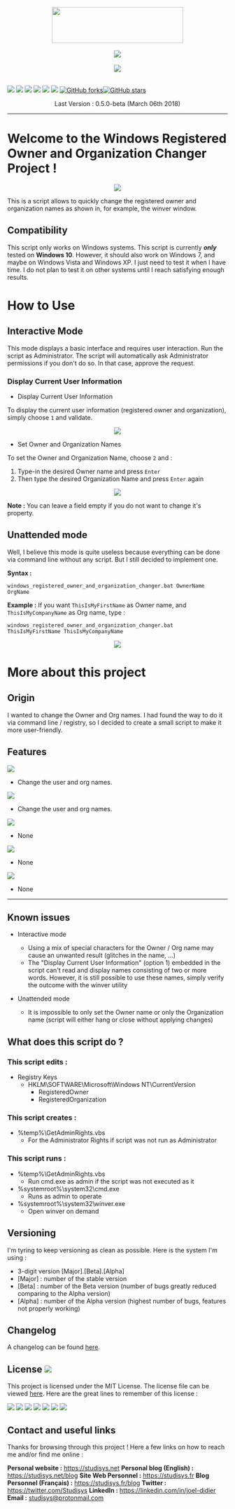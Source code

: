 ﻿<p align="center">
<a href="https://blog.studisys.net">
  <img width="300" height="82" src="https://studisys.net/github/projects/studisys-logo-inline-dark.png"></a>
  <br/>
    <br/>
    <img src="https://studisys.net/github/projects/Windows-Registered-Owner-and-Organization-Changer/windows_registered_user_and_company_changer.png">
      <br/>
        <br/>
  <img src="https://studisys.net/github/projects/Windows-Registered-Owner-and-Organization-Changer/winver.PNG">  <br/>  <br/>
</p>

<img src="https://img.shields.io/badge/type-batch-004D40.svg"> <img src="https://img.shields.io/badge/OS-windows-1A237E.svg"> <img src="https://img.shields.io/badge/stable version-none-red.svg"> <img src="https://img.shields.io/badge/latest version-0.5.0--beta-orange.svg" >  <img src="https://img.shields.io/badge/contributions-welcome-brightgreen.svg" > <img src="https://img.shields.io/badge/license-MIT-blue.svg"> [![GitHub forks](https://img.shields.io/github/forks/Studisys/Windows-Registered-Owner-and-Organization-Changer.svg)](https://github.com/Studisys/Windows-Registered-Owner-and-Organization-Changer/network)[![GitHub stars](https://img.shields.io/github/stars/Studisys/Windows-Registered-Owner-and-Organization-Changer.svg)](https://github.com/Studisys/Windows-Registered-Owner-and-Organization-Changer/stargazers)

<p align="center">Last Version : 0.5.0-beta (March 06th 2018)</p>


----------
# Welcome to the Windows Registered Owner and Organization Changer Project !

<p align="center">
  <img src="https://studisys.net/github/projects/Windows-Registered-Owner-and-Organization-Changer/main_menu.PNG"> 
</p>

This is a script allows to quickly change the registered owner and organization names as shown in, for example, the winver window.


## Compatibility
This script only works on Windows systems.
This script is currently ***only*** tested on **Windows 10**.
However, it should also work on Windows 7, and maybe on Windows Vista and Windows XP. I just need to test it when I have time.
I do not plan to test it on other systems until I reach satisfying enough results. 

# How to Use

 ## Interactive Mode

This mode displays a basic interface and requires user interaction.
Run the script as Administrator. The script will automatically ask Administrator permissions if you don't do so. In that case, approve the request.


### Display Current User Information

 - Display Current User Information

To display the current user information (registered owner and organization), simply choose `1` and validate.
<p align="center">
  <img src="https://studisys.net/github/projects/Windows-Registered-Owner-and-Organization-Changer/display_current_user_information.gif"> 
</p>

  
 - Set Owner and Organization Names

To set the Owner and Organization Name, choose `2` and :
 

 1. Type-in the desired Owner name and press `Enter`
 2. Then type the desired Organization Name and press `Enter` again

<p align="center">
  <img src="https://studisys.net/github/projects/Windows-Registered-Owner-and-Organization-Changer/set_info.gif"> 
</p>

**Note :** You can leave a field empty if you do not want to change it's property.



 ## Unattended mode
Well, I believe this mode is quite useless because everything can be done via command line without any script. But I still decided to implement one.

**Syntax :**

    windows_registered_owner_and_organization_changer.bat OwnerName OrgName

**Example :** If you want `ThisIsMyFirstName` as Owner name, and `ThisIsMyCompanyName` as Org name, type : 

```
windows_registered_owner_and_organization_changer.bat ThisIsMyFirstName ThisIsMyCompanyName
```
<p align="center">
  <img src="https://studisys.net/github/projects/Windows-Registered-Owner-and-Organization-Changer/unattended_double.gif"> 
</p>


# More about this project


## Origin
I wanted to change the Owner and Org names. I had found the way to do it via command line / registry, so I decided to create a small script to make it more user-friendly.

## Features

<img src="https://img.shields.io/badge/Features-Implemented and working-brightgreen.svg">

 - Change the user and org names.
 
<img src="https://img.shields.io/badge/Features-Implemented but not completely working-yellow.svg">

 - Change the user and org names.

<img src="https://img.shields.io/badge/Features-In Progress-orange.svg">

- None

<img src="https://img.shields.io/badge/Features-Not Implemented-red.svg">

- None



 
<img src="https://img.shields.io/badge/Features-Postponed-4A148C.svg">

- None

----------

## Known issues
- Interactive mode
	- Using a mix of special characters for the Owner / Org name may cause an unwanted result (glitches in the name, ...)
	- The "Display Current User Information" (option 1) embedded in the script can't read and display names consisting of two or more words. However, it is still possible to use these names, simply verify the outcome with the winver utility

- Unattended mode
	- It is impossible to only set the Owner name or only the Organization name (script will either hang or close without applying changes)
  

## What does this script do ?

### This script edits :
- Registry Keys
	- HKLM\\SOFTWARE\\Microsoft\\Windows NT\\CurrentVersion
		- RegisteredOwner
		- RegisteredOrganization


### This script creates :
- %temp%\\GetAdminRights.vbs
	- For the Administrator Rights if script was not run as Administrator

### This script runs :
- %temp%\\GetAdminRights.vbs
	- Run cmd.exe as admin if the script was not executed as it
- %systemroot%\system32\cmd.exe
	- Runs as admin to operate
- %systemroot%\system32\winver.exe
	- Open winver on demand


## Versioning
I'm tyring to keep versioning as clean as possible. Here is the system I'm using :

- 3-digit version [Major].[Beta].[Alpha]
- [Major] : number of the stable version
- [Beta] : number of the Beta version (number of bugs greatly reduced comparing to the Alpha version)
- [Alpha] : number of the Alpha version (highest number of bugs, features not properly working)

## Changelog
A changelog can be found [here](https://github.com/Studisys/Windows-Registered-Owner-and-Organization-Changer/blob/master/CHANGELOG).

## License [<img src="https://img.shields.io/badge/license-MIT-blue.svg">](https://github.com/Studisys/Windows-Registered-Owner-and-Organization-Changer/blob/master/LICENSE)
This project is licensed under the MIT License.
The license file can be viewed [here](https://github.com/Studisys/Windows-Registered-Owner-and-Organization-Changer/blob/master/LICENSE).
Here are the great lines to remember of this license :

<img src="https://img.shields.io/badge/Commercial%20use%20:-Allowed-brightgreen.svg"> <img src="https://img.shields.io/badge/Modification%20:-Allowed-brightgreen.svg"> <img src="https://img.shields.io/badge/Distribution%20:-Allowed-brightgreen.svg"> <img src="https://img.shields.io/badge/Private%20use%20:-Allowed-brightgreen.svg">
<img src="https://img.shields.io/badge/Liability%20:-None-red.svg"> <img src="https://img.shields.io/badge/Warranty%20:-None-red.svg">
<img src="https://img.shields.io/badge/License%20and%20copyright%20notice%20:-Mandatory-blue.svg">





## Contact and useful links
Thanks for browsing through this project !
Here a few links on how to reach me and/or find me online :

**Personal website :** https://studisys.net
**Personal blog (English) :** https://studisys.net/blog
**Site Web Personnel :** https://studisys.fr
**Blog Personnel (Français) :** https://studisys.fr/blog
**Twitter :** https://twitter.com/Studisys
**LinkedIn :** https://linkedin.com/in/joel-didier
**Email :** studisys@protonmail.com
